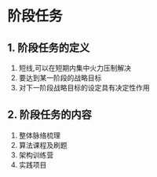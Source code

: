 # 阶段任务

## 1. 阶段任务的定义

1. 短线,可以在短期内集中火力压制解决
2. 要达到某一阶段的战略目标
3. 对下一阶段战略目标的设定具有决定性作用

## 2. 阶段任务的内容

1. 整体脉络梳理
2. 算法课程及刷题
3. 架构训练营
4. 实践项目